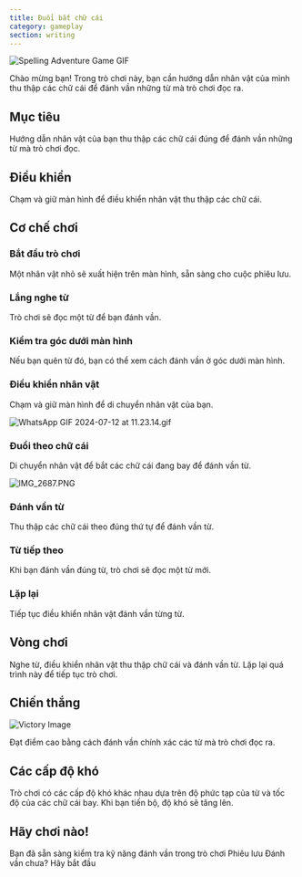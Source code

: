 ```yaml
---
title: Đuổi bắt chữ cái
category: gameplay
section: writing
---
```

![Spelling Adventure Game GIF](https://help.studycat.com/hc/article_attachments/34964422592281)

Chào mừng bạn! Trong trò chơi này, bạn cần hướng dẫn nhân vật của mình thu thập các chữ cái để đánh vần những từ mà trò chơi đọc ra.

## Mục tiêu

Hướng dẫn nhân vật của bạn thu thập các chữ cái đúng để đánh vần những từ mà trò chơi đọc.

## Điều khiển

Chạm và giữ màn hình để điều khiển nhân vật thu thập các chữ cái.

## Cơ chế chơi

### Bắt đầu trò chơi

Một nhân vật nhỏ sẽ xuất hiện trên màn hình, sẵn sàng cho cuộc phiêu lưu.

### Lắng nghe từ

Trò chơi sẽ đọc một từ để bạn đánh vần.

### Kiểm tra góc dưới màn hình

Nếu bạn quên từ đó, bạn có thể xem cách đánh vần ở góc dưới màn hình.

### Điều khiển nhân vật

Chạm và giữ màn hình để di chuyển nhân vật của bạn.

![WhatsApp GIF 2024-07-12 at 11.23.14.gif](https://help.studycat.com/hc/article_attachments/34964428229401)

### Đuổi theo chữ cái

Di chuyển nhân vật để bắt các chữ cái đang bay để đánh vần từ.

![IMG_2687.PNG](https://help.studycat.com/hc/article_attachments/34824459449625)

### Đánh vần từ

Thu thập các chữ cái theo đúng thứ tự để đánh vần từ.

### Từ tiếp theo

Khi bạn đánh vần đúng từ, trò chơi sẽ đọc một từ mới.

### Lặp lại

Tiếp tục điều khiển nhân vật đánh vần từng từ.

## Vòng chơi

Nghe từ, điều khiển nhân vật thu thập chữ cái và đánh vần từ. Lặp lại quá trình này để tiếp tục trò chơi.

## Chiến thắng

![Victory Image](https://help.studycat.com/hc/article_attachments/34964428232601)

Đạt điểm cao bằng cách đánh vần chính xác các từ mà trò chơi đọc ra.

## Các cấp độ khó

Trò chơi có các cấp độ khó khác nhau dựa trên độ phức tạp của từ và tốc độ của các chữ cái bay. Khi bạn tiến bộ, độ khó sẽ tăng lên.

## Hãy chơi nào!

Bạn đã sẵn sàng kiểm tra kỹ năng đánh vần trong trò chơi Phiêu lưu Đánh vần chưa? Hãy bắt đầu